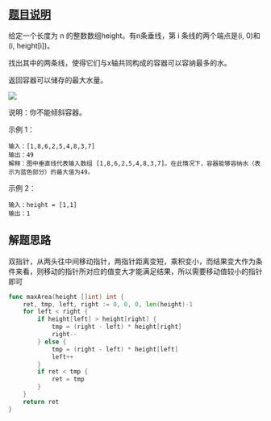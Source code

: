 ## [题目说明](https://leetcode.cn/problems/container-with-most-water/)

给定一个长度为 n 的整数数组height。有n条垂线，第 i 条线的两个端点是(i, 0)和(i, height[i])。

找出其中的两条线，使得它们与x轴共同构成的容器可以容纳最多的水。

返回容器可以储存的最大水量。

![](https://s3-lc-upload.s3.amazonaws.com/uploads/2018/07/17/question_11.jpg)

说明：你不能倾斜容器。

示例 1：
```text
输入：[1,8,6,2,5,4,8,3,7]
输出：49 
解释：图中垂直线代表输入数组 [1,8,6,2,5,4,8,3,7]。在此情况下，容器能够容纳水（表示为蓝色部分）的最大值为49。
```
示例 2：
```text
输入：height = [1,1]
输出：1
```

## 解题思路

双指针，从两头往中间移动指针，两指针距离变短，乘积变小，而结果变大作为条件来看，则移动的指针所对应的值变大才能满足结果，所以需要移动值较小的指针即可

```go
func maxArea(height []int) int {
    ret, tmp, left, right := 0, 0, 0, len(height)-1
    for left < right {
        if height[left] > height[right] {
            tmp = (right - left) * height[right]
            right--
        } else {
            tmp = (right - left) * height[left]
            left++
        }
        if ret < tmp {
            ret = tmp
        }
    }
    return ret
}
```